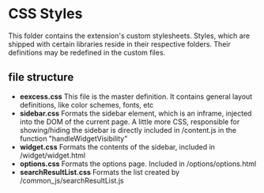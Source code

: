 CSS Styles
==========

This folder contains the extension's custom stylesheets. Styles, which are shipped with certain libraries reside in their respective folders. Their definitions may be redefined in the custom files.

file structure
-----------------
* **eexcess.css** This file is the master definition. It contains general layout definitions, like color schemes, fonts, etc
* **sidebar.css** Formats the sidebar element, which is an inframe, injected into the DOM of the current page. A little more CSS, responsible for showing/hiding the sidebar is directly included in /content.js in the function "handleWidgetVisibility"
* **widget.css** Formats the contents of the sidebar, included in /widget/widget.html
* **options.css** Formats the options page. Included in /options/options.html
* **searchResultList.css** Formats the list created by /common_js/searchResultList.js